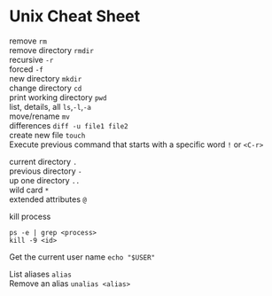 # Unix Cheat Sheet
remove `rm` <br />
remove directory `rmdir`<br />
recursive `-r`<br />
forced `-f`<br />
new directory `mkdir` <br />
change directory `cd`<br />
print working directory `pwd`<br />
list, details, all `ls`,`-l`,`-a`<br />
move/rename `mv`<br />
differences `diff -u file1 file2`<br />
create new file `touch`<br />
Execute previous command that starts with a specific word `!` or `<C-r>` <br />

current directory `.`<br />
previous directory `-`<br />
up one directory `..`<br />
wild card `*`<br />
extended attributes `@`<br />

kill process  
```
ps -e | grep <process>  
kill -9 <id>
```

Get the current user name `echo "$USER"`

List aliases `alias`  
Remove an alias `unalias <alias>`  

